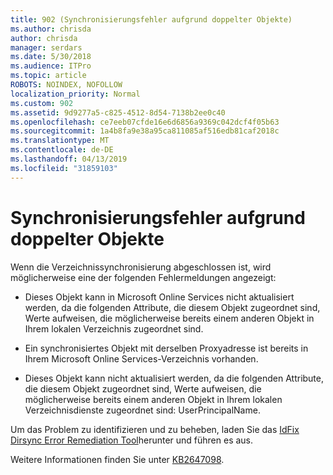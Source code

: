 ```yaml
---
title: 902 (Synchronisierungsfehler aufgrund doppelter Objekte)
ms.author: chrisda
author: chrisda
manager: serdars
ms.date: 5/30/2018
ms.audience: ITPro
ms.topic: article
ROBOTS: NOINDEX, NOFOLLOW
localization_priority: Normal
ms.custom: 902
ms.assetid: 9d9277a5-c825-4512-8d54-7138b2ee0c40
ms.openlocfilehash: ce7eeb07cfde16e6d6856a9369c042dcf4f05b63
ms.sourcegitcommit: 1a4b8fa9e38a95ca811085af516edb81caf2018c
ms.translationtype: MT
ms.contentlocale: de-DE
ms.lasthandoff: 04/13/2019
ms.locfileid: "31859103"
---
```

# <a name="sync-errors-due-to-duplicate-objects"></a>Synchronisierungsfehler aufgrund doppelter Objekte

Wenn die Verzeichnissynchronisierung abgeschlossen ist, wird möglicherweise eine der folgenden Fehlermeldungen angezeigt:

- Dieses Objekt kann in Microsoft Online Services nicht aktualisiert werden, da die folgenden Attribute, die diesem Objekt zugeordnet sind, Werte aufweisen, die möglicherweise bereits einem anderen Objekt in Ihrem lokalen Verzeichnis zugeordnet sind.

- Ein synchronisiertes Objekt mit derselben Proxyadresse ist bereits in Ihrem Microsoft Online Services-Verzeichnis vorhanden.

- Dieses Objekt kann nicht aktualisiert werden, da die folgenden Attribute, die diesem Objekt zugeordnet sind, Werte aufweisen, die möglicherweise bereits einem anderen Objekt in Ihrem lokalen Verzeichnisdienste zugeordnet sind: UserPrincipalName.

Um das Problem zu identifizieren und zu beheben, laden Sie das [IdFix Dirsync Error Remediation Tool](https://www.microsoft.com/download/details.aspx?id=36832)herunter und führen es aus.

Weitere Informationen finden Sie unter [KB2647098](https://support.microsoft.com/help/2647098/duplicate-or-invalid-attributes-prevent-directory-synchronization-in-o).
